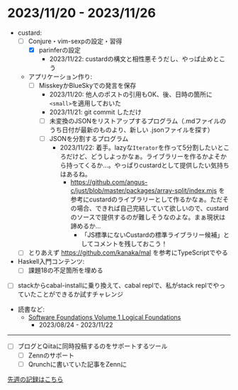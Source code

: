 # 2023/11/20 - 2023/11/26

- custard:
    - [ ] Conjure・vim-sexpの設定・習得
        - [x] parinferの設定
            - 2023/11/22: custardの構文と相性悪そうだし、やっぱ止めとこう
    - アプリケーション作り:
        - [ ] MisskeyかBlueSkyでの発言を保存
            - 2023/11/20: 他人のポストの引用もOK、後、日時の箇所に`<small>`を適用しておいた
            - 2023/11/21: git commit しただけ
            - [ ] 未変換のJSONをリストアップするプログラム（.mdファイルのうち日付が最新のものより、新しい .jsonファイルを探す）
            - [ ] JSONを分割するプログラム
                - 2023/11/22: 着手。lazyな`Iterator`を作って5分割したいところだけど、どうしよっかなぁ。ライブラリーを作るかよそから持ってくるか...。やっぱりcustardとして提供したい気持ちはあるね。
                    - <https://github.com/angus-c/just/blob/master/packages/array-split/index.mjs> を参考にcustardのライブラリーとして作るかなぁ。ただその場合、できれば自己完結していて欲しいので、custardのソースで提供するのが難しそうなのよな。まぁ現状は諦めるか...
                        - 「JS標準にないCustardの標準ライブラリー候補」としてコメントを残しておこう！
    - [ ] とりあえず <https://github.com/kanaka/mal> を参考にTypeScriptでやる
- Haskell入門コンテンツ:
    - [ ] 課題18の不足箇所を埋める
- [ ] stackからcabal-installに乗り換えて、cabal replで、私がstack replでやっていたことができるか試すチャレンジ
- 読書など:
    - [Software Foundations Volume 1 Logical Foundations](https://softwarefoundations.cis.upenn.edu/lf-current/index.html)
        - 2023/08/24 - 2023/11/22

------

- [ ] ブログとQiitaに同時投稿するのをサポートするツール
    - [ ] Zennのサポート
    - [ ] Qrunchに書いていた記事をZennに

[先週の記録はこちら](https://github.com/igrep/daily-commits/blob/00bb1d77b4c1094b1175c5ed7038d92b09d0053d/yesterday.md)
